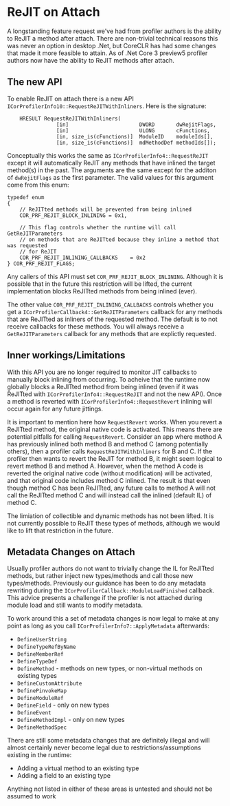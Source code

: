 # ReJIT on Attach

A longstanding feature request we've had from profiler authors is the ability to ReJIT a method after attach. There are non-trivial technical reasons this was never an option in desktop .Net, but CoreCLR has had some changes that made it more feasible to attain. As of .Net Core 3 preview5 profiler authors now have the ability to ReJIT methods after attach.

## The new API

To enable ReJIT on attach there is a new API `ICorProfilerInfo10::RequestReJITWithInliners`. Here is the signature:

```
    HRESULT RequestReJITWithInliners(
                [in]                       DWORD       dwRejitFlags,
                [in]                       ULONG       cFunctions,
                [in, size_is(cFunctions)]  ModuleID    moduleIds[],
                [in, size_is(cFunctions)]  mdMethodDef methodIds[]);
```

Conceptually this works the same as `ICorProfilerInfo4::RequestReJIT` except it will automatically ReJIT any methods that have inlined the target method(s) in the past. The arguments are the same except for the additon of `dwRejitFlags` as the first parameter. The valid values for this argument come from this enum:

``` 
typedef enum
{
    // ReJITted methods will be prevented from being inlined
    COR_PRF_REJIT_BLOCK_INLINING = 0x1,

    // This flag controls whether the runtime will call GetReJITParameters
    // on methods that are ReJITted because they inline a method that was requested
    // for ReJIT
    COR_PRF_REJIT_INLINING_CALLBACKS    = 0x2
} COR_PRF_REJIT_FLAGS;
```

Any callers of this API must set `COR_PRF_REJIT_BLOCK_INLINING`. Although it is possible that in the future this restriction will be lifted, the current implementation blocks ReJITted methods from being inlined (ever).

The other value `COR_PRF_REJIT_INLINING_CALLBACKS` controls whether you get a `ICorProfilerCallback4::GetReJITParameters` callback for any methods that are ReJITted as inliners of the requested method. The default is to not receive callbacks for these methods. You will always receive a `GetReJITParameters` callback for any methods that are explictly requested.


## Inner workings/Limitations

With this API you are no longer required to monitor JIT callbacks to manually block inlining from occurring. To acheive that the runtime now globally blocks a ReJITted method from being inlined (even if it was ReJITted with `ICorProfilerInfo4::RequestReJIT` and not the new API). Once a method is reverted with `ICorProfilerInfo4::RequestRevert` inlining will occur again for any future jittings.

It is important to mention here how `RequestRevert` works. When you revert a ReJITted method, the original native code is activated. This means there are potential pitfalls for calling `RequestRevert`. Consider an app where method A has previously inlined both method B and method C (among potentially others), then a profiler calls `RequestReJITWithInliners` for B and C. If the profiler then wants to revert the ReJIT for method B, it might seem logical to revert method B and method A. However, when the method A code is reverted the original native code (without modification) will be activated, and that original code includes method C inlined. The result is that even though method C has been ReJITted, any future calls to method A will not call the ReJITted method C and will instead call the inlined (default IL) of method C.

The limiation of collectible and dynamic methods has not been lifted. It is not currently possible to ReJIT these types of methods, although we would like to lift that restriction in the future.

## Metadata Changes on Attach

Usually profiler authors do not want to trivially change the IL for ReJITted methods, but rather inject new types/methods and call those new types/methods. Previously our guidance has been to do any metadata rewriting during the `ICorProfilerCallback::ModuleLoadFinished` callback. This advice presents a challenge if the profiler is not attached during module load and still wants to modify metadata.

To work around this a set of metadata changes is now legal to make at any point as long as you call `ICorProfilerInfo7::ApplyMetadata` afterwards:
* `DefineUserString`
* `DefineTypeRefByName`
* `DefineMemberRef`
* `DefineTypeDef `
* `DefineMethod` - methods on new types, or non-virtual methods on existing types
* `DefineCustomAttribute`
* `DefinePinvokeMap`
* `DefineModuleRef`
* `DefineField` - only on new types
* `DefineEvent`
* `DefineMethodImpl` - only on new types
* `DefineMethodSpec`


There are still some metadata changes that are definitely illegal and will almost certainly never become legal due to restrictions/assumptions existing in the runtime:
* Adding a virtual method to an existing type
* Adding a field to an existing type

Anything not listed in either of these areas is untested and should not be assumed to work